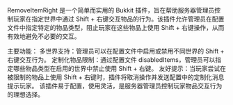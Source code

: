 RemoveItemRight 是一个简单而实用的 Bukkit 插件，旨在帮助服务器管理员控制玩家在指定世界中通过 Shift + 右键交互物品的行为。该插件允许管理员在配置文件中指定特定的物品类型，阻止玩家在这些物品上使用 Shift + 右键操作，从而有效地避免不必要的交互。

主要功能：​
多世界支持：管理员可以在配置文件中启用或禁用不同世界的 Shift + 右键交互行为。
定制化物品限制：通过配置文件 disabledItems，管理员可以指定哪些物品类型在启用的世界中禁止使用 Shift + 右键。
友好提示：当玩家尝试在被限制的物品上使用 Shift + 右键时，插件将取消操作并发送配置中的定制化消息提示玩家。
该插件易于配置，使用灵活，是服务器管理员控制玩家物品交互行为的理想选择。
